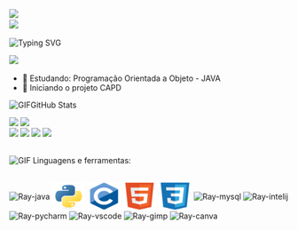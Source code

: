 <div>
<img src="https://github.com/Anmol-Baranwal/Cool-GIFs-For-GitHub/assets/74038190/d48893bd-0757-481c-8d7e-ba3e163feae7" />
</div>

<!-- linha gradiente -->
<img src="https://user-images.githubusercontent.com/74038190/212284115-f47cd8ff-2ffb-4b04-b5bf-4d1c14c0247f.gif" width="1010">

![Typing SVG](https://readme-typing-svg.herokuapp.com/?color=A020F0&size=35&center=true&vCenter=true&width=1000&lines=HELLO,+My+name+is+Marcelly+Oliveira!;I'm+19+years+old;I'm+from+Bahia,+Brazil;I'm+a+System+Development+Student;Be+Welcome!+:%29)

<!-- linha gradiente -->
<img src="https://user-images.githubusercontent.com/74038190/212284115-f47cd8ff-2ffb-4b04-b5bf-4d1c14c0247f.gif" width="1010">

- 🌱 Estudando: Programação Orientada a Objeto - JAVA 
- 👯 Iniciando o projeto CAPD

<!--git stats-->
<img height="20" alt="GIF" src="https://github.com/joaopauloaramuni/joaopauloaramuni/blob/main/img/graphic.gif?raw=true"/>GitHub Stats

<div>
        <img height="160em" src="https://github-readme-stats.vercel.app/api?username=rayoliveir&show_icons=true&theme=shades-of-purple">
        <img height="160em" src="https://github-readme-stats.vercel.app/api/top-langs/?username=rayoliveir&hide_progress=true&theme=shades-of-purple">
</div>

<!--imagens formas de contato-->
<div>
        <!--imagem linkedin-->
        <a hef="https://www.linkedin.com/in/marcelly-oliveira-4a89a3301/"><img src="https://img.shields.io/badge/LinkedIn-0077B5?style=for-the-badge&logo=linkedin&logoColor=white"></a>
        <!--imagem instagram-->
        <a href="https://www.instagram.com/ray_ol1?igsh=Y29qYWQ4ampybGhl&utm_source=qr"><img src="https://img.shields.io/badge/Instagram-E4405F?style=for-the-badge&logo=instagram&logoColor=white"></a>
        <!--imagem gmail-->
        <a href=""><img src="https://img.shields.io/badge/Gmail-D14836?style=for-the-badge&logo=gmail&logoColor=white"></a>
        <a href="https://www.linkedin.com/in/marcelly-oliveira-4a89a3301/" target="_blank"><img src="https://img.shields.io/badge/-LinkedIn-%230077B5?style=for-the-badge&logo=linkedin&logoColor=white" target="_blank"></a>
        <br><br>
</div>

<!--Linguagens e ferramentas-->
<img height="20" alt="GIF" src="https://github.com/joaopauloaramuni/joaopauloaramuni/blob/main/img/skills.gif?raw=true"/>&nbsp;Linguagens e ferramentas:
<div style="display: inline_block"><br>
        <img align="center" alt="Ray-java" height="50" width="60" src="https://cdn.jsdelivr.net/gh/devicons/devicon@latest/icons/java/java-original-wordmark.svg">
        <img align="center" alt="Ray-python" height="50" width="60" src="https://raw.githubusercontent.com/devicons/devicon/master/icons/python/python-original.svg">
        <img align="center" alt="Ray-C" height="50" width="60" src="https://raw.githubusercontent.com/devicons/devicon/master/icons/c/c-original.svg">
        <img align="center" alt="Ray-HTML" height="50" width="60" src="https://raw.githubusercontent.com/devicons/devicon/master/icons/html5/html5-original.svg">
        <img align="center" alt="Ray-CSS" height="50" width="60" src="https://raw.githubusercontent.com/devicons/devicon/master/icons/css3/css3-original.svg">
        <img align="center" alt="Ray-mysql" height="50" width="60" src="https://cdn.jsdelivr.net/gh/devicons/devicon@latest/icons/mysql/mysql-original-wordmark.svg" />
        <img align="center" alt="Ray-intelij" height="50" width="60" src="https://cdn.jsdelivr.net/gh/devicons/devicon@latest/icons/intellij/intellij-original.svg">
        <img align="center" alt="Ray-pycharm" height="50" width="60" src="https://cdn.jsdelivr.net/gh/devicons/devicon@latest/icons/pycharm/pycharm-original.svg" />
        <img align="center" alt="Ray-vscode" height="50" width="60" src="https://cdn.jsdelivr.net/gh/devicons/devicon@latest/icons/vscode/vscode-original.svg" />
        <img align="center" alt="Ray-gimp" height="50" width="60" src="https://cdn.jsdelivr.net/gh/devicons/devicon@latest/icons/gimp/gimp-original.svg">
        <img align="center" alt="Ray-canva" height="50" width="60" src="https://cdn.jsdelivr.net/gh/devicons/devicon@latest/icons/canva/canva-original.svg"">
</div>

<br><br>
